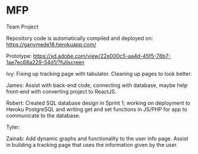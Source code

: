 # MFP
Team Project

Repository code is automatically compiled and deployed on:
https://ganymede18.herokuapp.com/

Prototype: https://xd.adobe.com/view/22e000c5-aa4d-45f5-78b7-1ae7ec68a229-54d1/?fullscreen


Ivy: Fixing up tracking page with tabulator. Cleaning up pages to look better.

James: Assist with back-end code, connecting with database, maybe help front-end with converting project to ReactJS.

Robert: Created SQL database design in Sprint 1; working on deployment to Heroku PostgreSQL and writing get and set functions in JS/PHP for app to communicate to the database.

Tyler:

Zainab: Add dynamic graphs and functionality to the user info page. Assist in building a tracking page that uses the information given by the user.


   
